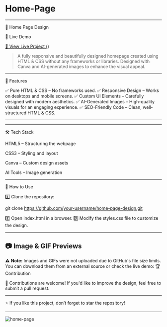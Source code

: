 # Home-Page

---

🚀 Home Page Design


📌 Live Demo

[🔗 View Live Project ()](https://github.com/user-attachments/assets/41c53512-a748-4e89-83f1-411a203030d9)

> A fully responsive and beautifully designed homepage created using HTML & CSS without any frameworks or libraries.
Designed with Canva and AI-generated images to enhance the visual appeal.




---

🎨 Features

✅ Pure HTML & CSS – No frameworks used.
✅ Responsive Design – Works on desktops and mobile screens.
✅ Custom UI Elements – Carefully designed with modern aesthetics.
✅ AI-Generated Images – High-quality visuals for an engaging experience.
✅ SEO-Friendly Code – Clean, well-structured HTML & CSS.


---

 


---

🛠️ Tech Stack

HTML5 – Structuring the webpage

CSS3 – Styling and layout

Canva – Custom design assets

AI Tools – Image generation

---

🎯 How to Use

1️⃣ Clone the repository:

git clone https://github.com/your-username/home-page-design.git

2️⃣ Open index.html in a browser.
3️⃣ Modify the styles.css file to customize the design.


---
## 📷 Image & GIF Previews  

⚠️ **Note:** Images and GIFs were not uploaded due to GitHub's file size limits.  
You can download them from an external source or check the live demo:
🏆 Contribution

🤝 Contributions are welcome! If you'd like to improve the design, feel free to submit a pull request.


---

⭐ If you like this project, don’t forget to star the repository!




---



![home-page](https://github.com/user-attachments/assets/47d699dc-60f8-405b-94b1-30bf61887a10)
